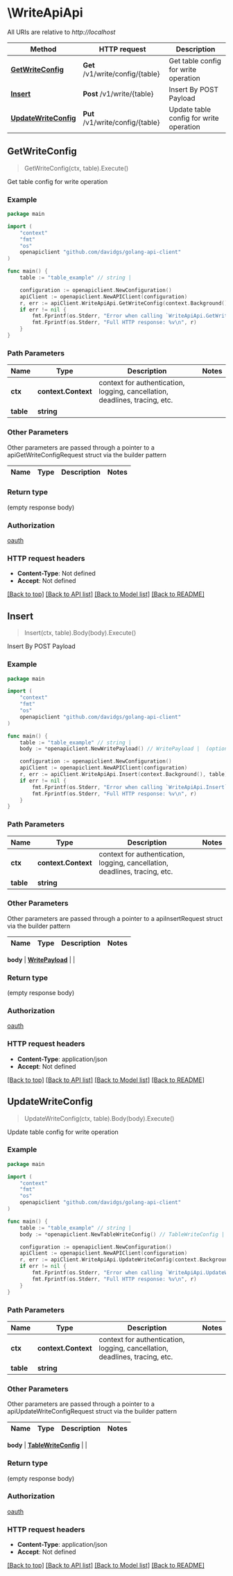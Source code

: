 # \WriteApiApi

All URIs are relative to *http://localhost*

Method | HTTP request | Description
------------- | ------------- | -------------
[**GetWriteConfig**](WriteApiApi.md#GetWriteConfig) | **Get** /v1/write/config/{table} | Get table config for write operation
[**Insert**](WriteApiApi.md#Insert) | **Post** /v1/write/{table} | Insert By POST Payload
[**UpdateWriteConfig**](WriteApiApi.md#UpdateWriteConfig) | **Put** /v1/write/config/{table} | Update table config for write operation



## GetWriteConfig

> GetWriteConfig(ctx, table).Execute()

Get table config for write operation



### Example

```go
package main

import (
    "context"
    "fmt"
    "os"
    openapiclient "github.com/davidgs/golang-api-client"
)

func main() {
    table := "table_example" // string |

    configuration := openapiclient.NewConfiguration()
    apiClient := openapiclient.NewAPIClient(configuration)
    r, err := apiClient.WriteApiApi.GetWriteConfig(context.Background(), table).Execute()
    if err != nil {
        fmt.Fprintf(os.Stderr, "Error when calling `WriteApiApi.GetWriteConfig``: %v\n", err)
        fmt.Fprintf(os.Stderr, "Full HTTP response: %v\n", r)
    }
}
```

### Path Parameters


Name | Type | Description  | Notes
------------- | ------------- | ------------- | -------------
**ctx** | **context.Context** | context for authentication, logging, cancellation, deadlines, tracing, etc.
**table** | **string** |  |

### Other Parameters

Other parameters are passed through a pointer to a apiGetWriteConfigRequest struct via the builder pattern


Name | Type | Description  | Notes
------------- | ------------- | ------------- | -------------


### Return type

 (empty response body)

### Authorization

[oauth](../README.md#oauth)

### HTTP request headers

- **Content-Type**: Not defined
- **Accept**: Not defined

[[Back to top]](#) [[Back to API list]](../README.md#documentation-for-api-endpoints)
[[Back to Model list]](../README.md#documentation-for-models)
[[Back to README]](../README.md)


## Insert

> Insert(ctx, table).Body(body).Execute()

Insert By POST Payload



### Example

```go
package main

import (
    "context"
    "fmt"
    "os"
    openapiclient "github.com/davidgs/golang-api-client"
)

func main() {
    table := "table_example" // string |
    body := *openapiclient.NewWritePayload() // WritePayload |  (optional)

    configuration := openapiclient.NewConfiguration()
    apiClient := openapiclient.NewAPIClient(configuration)
    r, err := apiClient.WriteApiApi.Insert(context.Background(), table).Body(body).Execute()
    if err != nil {
        fmt.Fprintf(os.Stderr, "Error when calling `WriteApiApi.Insert``: %v\n", err)
        fmt.Fprintf(os.Stderr, "Full HTTP response: %v\n", r)
    }
}
```

### Path Parameters


Name | Type | Description  | Notes
------------- | ------------- | ------------- | -------------
**ctx** | **context.Context** | context for authentication, logging, cancellation, deadlines, tracing, etc.
**table** | **string** |  |

### Other Parameters

Other parameters are passed through a pointer to a apiInsertRequest struct via the builder pattern


Name | Type | Description  | Notes
------------- | ------------- | ------------- | -------------

 **body** | [**WritePayload**](WritePayload.md) |  |

### Return type

 (empty response body)

### Authorization

[oauth](../README.md#oauth)

### HTTP request headers

- **Content-Type**: application/json
- **Accept**: Not defined

[[Back to top]](#) [[Back to API list]](../README.md#documentation-for-api-endpoints)
[[Back to Model list]](../README.md#documentation-for-models)
[[Back to README]](../README.md)


## UpdateWriteConfig

> UpdateWriteConfig(ctx, table).Body(body).Execute()

Update table config for write operation



### Example

```go
package main

import (
    "context"
    "fmt"
    "os"
    openapiclient "github.com/davidgs/golang-api-client"
)

func main() {
    table := "table_example" // string |
    body := *openapiclient.NewTableWriteConfig() // TableWriteConfig |  (optional)

    configuration := openapiclient.NewConfiguration()
    apiClient := openapiclient.NewAPIClient(configuration)
    r, err := apiClient.WriteApiApi.UpdateWriteConfig(context.Background(), table).Body(body).Execute()
    if err != nil {
        fmt.Fprintf(os.Stderr, "Error when calling `WriteApiApi.UpdateWriteConfig``: %v\n", err)
        fmt.Fprintf(os.Stderr, "Full HTTP response: %v\n", r)
    }
}
```

### Path Parameters


Name | Type | Description  | Notes
------------- | ------------- | ------------- | -------------
**ctx** | **context.Context** | context for authentication, logging, cancellation, deadlines, tracing, etc.
**table** | **string** |  |

### Other Parameters

Other parameters are passed through a pointer to a apiUpdateWriteConfigRequest struct via the builder pattern


Name | Type | Description  | Notes
------------- | ------------- | ------------- | -------------

 **body** | [**TableWriteConfig**](TableWriteConfig.md) |  |

### Return type

 (empty response body)

### Authorization

[oauth](../README.md#oauth)

### HTTP request headers

- **Content-Type**: application/json
- **Accept**: Not defined

[[Back to top]](#) [[Back to API list]](../README.md#documentation-for-api-endpoints)
[[Back to Model list]](../README.md#documentation-for-models)
[[Back to README]](../README.md)

